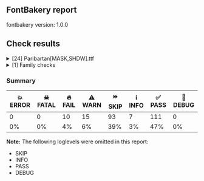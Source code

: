 ## FontBakery report

fontbakery version: 1.0.0







## Check results



<details><summary>[24] Paribartan[MASK,SHDW].ttf</summary>
<div>
<details>
    <summary>🔥 <b>FAIL</b> Axes and named instances fall within correct ranges? <a href="https://fontbakery.readthedocs.io/en/stable/fontbakery/checks/opentype.html#opentype-fvar-regular-coords-correct">opentype/fvar/regular_coords_correct</a></summary>
    <div>







* 🔥 **FAIL** <p>&quot;Regular&quot; instance not present.</p>
 [code: no-regular-instance]



</div>
</details>

<details>
    <summary>🔥 <b>FAIL</b> Put an empty glyph on GID 1 right after the .notdef glyph for COLRv0 fonts. <a href="https://fontbakery.readthedocs.io/en/stable/fontbakery/checks/universal.html#empty-glyph-on-gid1-for-colrv0">empty_glyph_on_gid1_for_colrv0</a></summary>
    <div>







* 🔥 **FAIL** <p>This is a COLR font. As a workaround for a rendering bug in Windows 10, it needs an empty glyph to be in GID 1. To fix this, please reorder the glyphs so that a glyph with no contours is on GID 1 right after the <code>.notdef</code> glyph. This could be the space glyph.</p>
 [code: gid1-has-contours]



</div>
</details>

<details>
    <summary>🔥 <b>FAIL</b> Ensure glyphs do not have components which are themselves components. <a href="https://fontbakery.readthedocs.io/en/stable/fontbakery/checks/universal.html#nested-components">nested_components</a></summary>
    <div>







* 🔥 **FAIL** <p>The following glyphs have components which themselves are component glyphs:
* Aacute.0
* Aacute.1
* Abreve.0
* Abreve.1
* Acircumflex.0
* Acircumflex.1
* Adieresis.0
* Adieresis.1
* Agrave.0
* Agrave.1
* Amacron.0
* Amacron.1
* Aogonek.0
* Aogonek.1
* Aring.0
* Aring.1
* Atilde.0
* Atilde.1
* Cacute.0
* Cacute.1
* Ccaron.0
* Ccaron.1
* Ccedilla.0
* Ccedilla.1
* Ccircumflex.0
* Ccircumflex.1
* Cdotaccent.0
* Cdotaccent.1
* Dcaron.0
* Dcaron.1
* Dcroat.0
* Dcroat.1
* Eacute.0
* Eacute.1
* Ebreve.0
* Ebreve.1
* Ecaron.0
* Ecaron.1
* Ecircumflex.0
* Ecircumflex.1
* Edieresis.0
* Edieresis.1
* Edotaccent.0
* Edotaccent.1
* Egrave.0
* Egrave.1
* Emacron.0
* Emacron.1
* Eogonek.0
* Eogonek.1
* Gbreve.0
* Gbreve.1
* Gcircumflex.0
* Gcircumflex.1
* Gdotaccent.0
* Gdotaccent.1
* Hcircumflex.0
* Hcircumflex.1
* Iacute.0
* Iacute.1
* Ibreve.0
* Ibreve.1
* Icircumflex.0
* Icircumflex.1
* Idieresis.0
* Idieresis.1
* Idotaccent.0
* Idotaccent.1
* Igrave.0
* Igrave.1
* Imacron.0
* Imacron.1
* Iogonek.0
* Iogonek.1
* Itilde.0
* Itilde.1
* Jcircumflex.0
* Jcircumflex.1
* Lacute.0
* Lacute.1
* Ldot.0
* Ldot.1
* Nacute.0
* Nacute.1
* Ncaron.0
* Ncaron.1
* Ntilde.0
* Ntilde.1
* Oacute.0
* Oacute.1
* Obreve.0
* Obreve.1
* Ocircumflex.0
* Ocircumflex.1
* Odieresis.0
* Odieresis.1
* Ograve.0
* Ograve.1
* Ohungarumlaut.0
* Ohungarumlaut.1
* Omacron.0
* Omacron.1
* Otilde.0
* Otilde.1
* Racute.0
* Racute.1
* Rcaron.0
* Rcaron.1
* Sacute.0
* Sacute.1
* Scaron.0
* Scaron.1
* Scedilla.0
* Scedilla.1
* Scircumflex.0
* Scircumflex.1
* Tcaron.0
* Tcaron.1
* Uacute.0
* Uacute.1
* Ubreve.0
* Ubreve.1
* Ucircumflex.0
* Ucircumflex.1
* Udieresis.0
* Udieresis.1
* Ugrave.0
* Ugrave.1
* Uhungarumlaut.0
* Uhungarumlaut.1
* Umacron.0
* Umacron.1
* Uogonek.0
* Uogonek.1
* Uring.0
* Uring.1
* Utilde.0
* Utilde.1
* Wacute.0
* Wacute.1
* Wcircumflex.0
* Wcircumflex.1
* Wdieresis.0
* Wdieresis.1
* Wgrave.0
* Wgrave.1
* Yacute.0
* Yacute.1
* Ycircumflex.0
* Ycircumflex.1
* Ydieresis.0
* Ydieresis.1
* Ygrave.0
* Ygrave.1
* Zacute.0
* Zacute.1
* Zcaron.0
* Zcaron.1
* Zdotaccent.0
* Zdotaccent.1
* aacute.0
* aacute.1
* abreve.0
* abreve.1
* acircumflex.0
* acircumflex.1
* acute.0
* acute.1
* adieresis.0
* adieresis.1
* agrave.0
* agrave.1
* amacron.0
* amacron.1
* aogonek.0
* aogonek.1
* aring.0
* aring.1
* atilde.0
* atilde.1
* breve.0
* breve.1
* cacute.0
* cacute.1
* caron.0
* caron.1
* ccaron.0
* ccaron.1
* ccedilla.0
* ccedilla.1
* ccircumflex.0
* ccircumflex.1
* cdotaccent.0
* cdotaccent.1
* cedilla.0
* cedilla.1
* circumflex.0
* circumflex.1
* degree.0
* degree.1
* dotaccent.0
* dotaccent.1
* eacute.0
* eacute.1
* ebreve.0
* ebreve.1
* ecaron.0
* ecaron.1
* ecircumflex.0
* ecircumflex.1
* edieresis.0
* edieresis.1
* edotaccent.0
* edotaccent.1
* egrave.0
* egrave.1
* ellipsis.0
* ellipsis.1
* emacron.0
* emacron.1
* eogonek.0
* eogonek.1
* gbreve.0
* gbreve.1
* gcircumflex.0
* gcircumflex.1
* gdotaccent.0
* gdotaccent.1
* hcircumflex.0
* hcircumflex.1
* hungarumlaut.0
* hungarumlaut.1
* iacute.0
* iacute.1
* ibreve.0
* ibreve.1
* icircumflex.0
* icircumflex.1
* idieresis.0
* idieresis.1
* igrave.0
* igrave.1
* imacron.0
* imacron.1
* iogonek.0
* iogonek.1
* itilde.0
* itilde.1
* jcircumflex.0
* jcircumflex.1
* lacute.0
* lacute.1
* ldot.0
* ldot.1
* macron.0
* macron.1
* minus.0
* minus.1
* minus.2
* nacute.0
* nacute.1
* ncaron.0
* ncaron.1
* ntilde.0
* ntilde.1
* oacute.0
* oacute.1
* obreve.0
* obreve.1
* ocircumflex.0
* ocircumflex.1
* odieresis.0
* odieresis.1
* ogonek.0
* ogonek.1
* ograve.0
* ograve.1
* ohungarumlaut.0
* ohungarumlaut.1
* omacron.0
* omacron.1
* onehalf.0
* onehalf.1
* onequarter.0
* onequarter.1
* ordfeminine.0
* ordfeminine.1
* ordmasculine.0
* ordmasculine.1
* racute.0
* racute.1
* rcaron.0
* rcaron.1
* ring.0
* ring.1
* sacute.0
* sacute.1
* scaron.0
* scaron.1
* scedilla.0
* scedilla.1
* scircumflex.0
* scircumflex.1
* threequarters.0
* threequarters.1
* tilde.0
* tilde.1
* trademark.0
* trademark.1
* trademark.2
* u0965.0
* u0965.1
* u09CB.0
* u09CB.1
* u09CC.0
* u09CC.1
* u09DC.0
* u09DC.1
* u09DD.0
* u09DD.1
* u09DF.0
* u09DF.1
* u09FD.0
* u09FD.1
* uacute.0
* uacute.1
* ubreve.0
* ubreve.1
* ucircumflex.0
* ucircumflex.1
* udieresis.0
* udieresis.1
* ugrave.0
* ugrave.1
* uhungarumlaut.0
* uhungarumlaut.1
* umacron.0
* umacron.1
* uni00B2.0
* uni00B2.1
* uni00B3.0
* uni00B3.1
* uni00B9.0
* uni00B9.1
* uni0122.0
* uni0122.1
* uni0123.0
* uni0123.1
* uni0136.0
* uni0136.1
* uni0137.0
* uni0137.1
* uni013B.0
* uni013B.1
* uni013C.0
* uni013C.1
* uni0145.0
* uni0145.1
* uni0146.0
* uni0146.1
* uni0156.0
* uni0156.1
* uni0157.0
* uni0157.1
* uni0162.0
* uni0162.1
* uni0163.0
* uni0163.1
* uni0218.0
* uni0218.1
* uni0219.0
* uni0219.1
* uni021A.0
* uni021A.1
* uni021B.0
* uni021B.1
* uogonek.0
* uogonek.1
* uring.0
* uring.1
* utilde.0
* utilde.1
* wacute.0
* wacute.1
* wcircumflex.0
* wcircumflex.1
* wdieresis.0
* wdieresis.1
* wgrave.0
* wgrave.1
* yacute.0
* yacute.1
* ycircumflex.0
* ycircumflex.1
* ydieresis.0
* ydieresis.1
* ygrave.0
* ygrave.1
* zacute.0
* zacute.1
* zcaron.0
* zcaron.1
* zdotaccent.0 and zdotaccent.1</p>
 [code: found-nested-components]



</div>
</details>

<details>
    <summary>🔥 <b>FAIL</b> Ensure smart dropout control is enabled in "prep" table instructions. <a href="https://fontbakery.readthedocs.io/en/stable/fontbakery/checks/universal.html#smart-dropout">smart_dropout</a></summary>
    <div>







* 🔥 **FAIL** <p>The 'prep' table does not contain TrueType instructions enabling smart dropout control. To fix, export the font with autohinting enabled, or run ttfautohint on the font, or run the <code>gftools fix-nonhinting</code> script.</p>
 [code: lacks-smart-dropout]



</div>
</details>

<details>
    <summary>🔥 <b>FAIL</b> Space and non-breaking space have the same width? <a href="https://fontbakery.readthedocs.io/en/stable/fontbakery/checks/universal.html#whitespace-widths">whitespace_widths</a></summary>
    <div>







* 🔥 **FAIL** <p>Space and non-breaking space have differing width: The space glyph named space is 500 font units wide, non-breaking space named (uni00A0) is 100 font units wide, and both should be positive and the same. GlyphsApp has &quot;Sidebearing arithmetic&quot; (<a href="https://glyphsapp.com/tutorials/spacing">https://glyphsapp.com/tutorials/spacing</a>) which allows you to set the non-breaking space width to always equal the space width.</p>
 [code: different-widths]



</div>
</details>

<details>
    <summary>🔥 <b>FAIL</b> Shapes languages in all GF glyphsets. <a href="https://fontbakery.readthedocs.io/en/stable/fontbakery/checks/googlefonts.html#googlefonts-glyphsets-shape-languages">googlefonts/glyphsets/shape_languages</a></summary>
    <div>







* 🔥 **FAIL** <p>GF_Phonetics_SinoExt glyphset:</p>
<table>
<thead>
<tr>
<th align="left">FAIL messages</th>
<th align="left">Languages</th>
</tr>
</thead>
<tbody>
<tr>
<td align="left">Mandatory orthography codepoints:</td>
<td align="left"></td>
</tr>
<tr>
<td align="left">Shaper didn't attach acutecomb to J when shaping the text 'ÍJ́'</td>
<td align="left"></td>
</tr>
<tr>
<td align="left">Shaper didn't attach acutecomb to j when shaping the text 'íj́'</td>
<td align="left">nl_Latn (Dutch)</td>
</tr>
</tbody>
</table>
 [code: failed-language-shaping]



* ⚠️ **WARN** <p>GF_Phonetics_SinoExt glyphset:</p>
<table>
<thead>
<tr>
<th align="left">WARN messages</th>
<th align="left">Languages</th>
</tr>
</thead>
<tbody>
<tr>
<td align="left">Auxiliary orthography codepoints:</td>
<td align="left"></td>
</tr>
<tr>
<td align="left">The following auxiliary characters are missing from the font: ſ</td>
<td align="left">de_Latn (German) and fr_Latn (French)</td>
</tr>
<tr>
<td align="left">Auxiliary orthography codepoints:</td>
<td align="left"></td>
</tr>
<tr>
<td align="left">The following auxiliary characters are missing from the font: ʻ</td>
<td align="left">en_Latn (English)</td>
</tr>
<tr>
<td align="left">Auxiliary orthography codepoints:</td>
<td align="left"></td>
</tr>
<tr>
<td align="left">The following auxiliary characters are missing from the font: Ǥ</td>
<td align="left"></td>
</tr>
<tr>
<td align="left">The following auxiliary characters are missing from the font: Ŋ</td>
<td align="left"></td>
</tr>
<tr>
<td align="left">The following auxiliary characters are missing from the font: Ŧ</td>
<td align="left"></td>
</tr>
<tr>
<td align="left">The following auxiliary characters are missing from the font: Ʒ</td>
<td align="left"></td>
</tr>
<tr>
<td align="left">The following auxiliary characters are missing from the font: Ǯ</td>
<td align="left"></td>
</tr>
<tr>
<td align="left">The following auxiliary characters are missing from the font: ǥ</td>
<td align="left"></td>
</tr>
<tr>
<td align="left">The following auxiliary characters are missing from the font: ŋ</td>
<td align="left"></td>
</tr>
<tr>
<td align="left">The following auxiliary characters are missing from the font: ŧ</td>
<td align="left"></td>
</tr>
<tr>
<td align="left">The following auxiliary characters are missing from the font: ʒ</td>
<td align="left"></td>
</tr>
<tr>
<td align="left">The following auxiliary characters are missing from the font: ǯ</td>
<td align="left">fi_Latn (Finnish)</td>
</tr>
<tr>
<td align="left">Auxiliary orthography codepoints:</td>
<td align="left"></td>
</tr>
<tr>
<td align="left">Shaper didn't attach acutecomb to Aogonek when shaping the text 'Ą́'</td>
<td align="left"></td>
</tr>
<tr>
<td align="left">Shaper didn't attach tildecomb to Aogonek when shaping the text 'Ą̃'</td>
<td align="left"></td>
</tr>
<tr>
<td align="left">Shaper didn't attach acutecomb to Eogonek when shaping the text 'Ę́'</td>
<td align="left"></td>
</tr>
<tr>
<td align="left">Shaper didn't attach tildecomb to Eogonek when shaping the text 'Ę̃'</td>
<td align="left"></td>
</tr>
<tr>
<td align="left">Shaper didn't attach acutecomb to Edotaccent when shaping the text 'Ė́'</td>
<td align="left"></td>
</tr>
<tr>
<td align="left">Shaper didn't attach tildecomb to Edotaccent when shaping the text 'Ė̃'</td>
<td align="left"></td>
</tr>
<tr>
<td align="left">Shaper didn't attach acutecomb to Idotaccent when shaping the text 'İ́'</td>
<td align="left"></td>
</tr>
<tr>
<td align="left">Shaper didn't attach acutecomb to Idotaccent when shaping the text 'İ́'</td>
<td align="left"></td>
</tr>
<tr>
<td align="left">Shaper didn't attach gravecomb to Idotaccent when shaping the text 'İ̀'</td>
<td align="left"></td>
</tr>
<tr>
<td align="left">Shaper didn't attach gravecomb to Idotaccent when shaping the text 'İ̀'</td>
<td align="left"></td>
</tr>
<tr>
<td align="left">Shaper didn't attach tildecomb to Idotaccent when shaping the text 'İ̃'</td>
<td align="left"></td>
</tr>
<tr>
<td align="left">Shaper didn't attach tildecomb to Idotaccent when shaping the text 'İ̃'</td>
<td align="left"></td>
</tr>
<tr>
<td align="left">Shaper didn't attach acutecomb to Iogonek when shaping the text 'Į́'</td>
<td align="left"></td>
</tr>
<tr>
<td align="left">Shaper didn't attach uni0307 to Iogonek when shaping the text 'Į̇́'</td>
<td align="left"></td>
</tr>
<tr>
<td align="left">Shaper didn't attach acutecomb to uni0307 when shaping the text 'Į̇́'</td>
<td align="left"></td>
</tr>
<tr>
<td align="left">Shaper didn't attach tildecomb to Iogonek when shaping the text 'Į̃'</td>
<td align="left"></td>
</tr>
<tr>
<td align="left">Shaper didn't attach uni0307 to Iogonek when shaping the text 'Į̇̃'</td>
<td align="left"></td>
</tr>
<tr>
<td align="left">Shaper didn't attach tildecomb to uni0307 when shaping the text 'Į̇̃'</td>
<td align="left"></td>
</tr>
<tr>
<td align="left">Shaper didn't attach tildecomb to J when shaping the text 'J̃'</td>
<td align="left"></td>
</tr>
<tr>
<td align="left">Shaper didn't attach uni0307 to J when shaping the text 'J̇̃'</td>
<td align="left"></td>
</tr>
<tr>
<td align="left">Shaper didn't attach tildecomb to uni0307 when shaping the text 'J̇̃'</td>
<td align="left"></td>
</tr>
<tr>
<td align="left">Shaper didn't attach tildecomb to L when shaping the text 'L̃'</td>
<td align="left"></td>
</tr>
<tr>
<td align="left">Shaper didn't attach tildecomb to M when shaping the text 'M̃'</td>
<td align="left"></td>
</tr>
<tr>
<td align="left">Shaper didn't attach tildecomb to R when shaping the text 'R̃'</td>
<td align="left"></td>
</tr>
<tr>
<td align="left">Shaper didn't attach acutecomb to Uogonek when shaping the text 'Ų́'</td>
<td align="left"></td>
</tr>
<tr>
<td align="left">Shaper didn't attach tildecomb to Uogonek when shaping the text 'Ų̃'</td>
<td align="left"></td>
</tr>
<tr>
<td align="left">Shaper didn't attach acutecomb to Umacron when shaping the text 'Ū́'</td>
<td align="left"></td>
</tr>
<tr>
<td align="left">Shaper didn't attach tildecomb to Umacron when shaping the text 'Ū̃'</td>
<td align="left"></td>
</tr>
<tr>
<td align="left">Shaper didn't attach acutecomb to aogonek when shaping the text 'ą́'</td>
<td align="left"></td>
</tr>
<tr>
<td align="left">Shaper didn't attach tildecomb to aogonek when shaping the text 'ą̃'</td>
<td align="left"></td>
</tr>
<tr>
<td align="left">Shaper didn't attach acutecomb to eogonek when shaping the text 'ę́'</td>
<td align="left"></td>
</tr>
<tr>
<td align="left">Shaper didn't attach tildecomb to eogonek when shaping the text 'ę̃'</td>
<td align="left"></td>
</tr>
<tr>
<td align="left">Shaper didn't attach acutecomb to edotaccent when shaping the text 'ė́'</td>
<td align="left"></td>
</tr>
<tr>
<td align="left">Shaper didn't attach tildecomb to edotaccent when shaping the text 'ė̃'</td>
<td align="left"></td>
</tr>
<tr>
<td align="left">Shaper didn't attach uni0307 to i when shaping the text 'i̇́'</td>
<td align="left"></td>
</tr>
<tr>
<td align="left">Shaper didn't attach acutecomb to uni0307 when shaping the text 'i̇́'</td>
<td align="left"></td>
</tr>
<tr>
<td align="left">Shaper didn't attach uni0307 to i when shaping the text 'i̇̀'</td>
<td align="left"></td>
</tr>
<tr>
<td align="left">Shaper didn't attach gravecomb to uni0307 when shaping the text 'i̇̀'</td>
<td align="left"></td>
</tr>
<tr>
<td align="left">Shaper didn't attach uni0307 to i when shaping the text 'i̇̃'</td>
<td align="left"></td>
</tr>
<tr>
<td align="left">Shaper didn't attach tildecomb to uni0307 when shaping the text 'i̇̃'</td>
<td align="left"></td>
</tr>
<tr>
<td align="left">Shaper didn't attach acutecomb to iogonek when shaping the text 'į́'</td>
<td align="left"></td>
</tr>
<tr>
<td align="left">Shaper didn't attach uni0307 to iogonek when shaping the text 'į̇́'</td>
<td align="left"></td>
</tr>
<tr>
<td align="left">Shaper didn't attach acutecomb to uni0307 when shaping the text 'į̇́'</td>
<td align="left"></td>
</tr>
<tr>
<td align="left">Shaper didn't attach tildecomb to iogonek when shaping the text 'į̃'</td>
<td align="left"></td>
</tr>
<tr>
<td align="left">Shaper didn't attach uni0307 to iogonek when shaping the text 'į̇̃'</td>
<td align="left"></td>
</tr>
<tr>
<td align="left">Shaper didn't attach tildecomb to uni0307 when shaping the text 'į̇̃'</td>
<td align="left"></td>
</tr>
<tr>
<td align="left">Shaper didn't attach tildecomb to j when shaping the text 'j̃'</td>
<td align="left"></td>
</tr>
<tr>
<td align="left">Shaper didn't attach uni0307 to j when shaping the text 'j̇̃'</td>
<td align="left"></td>
</tr>
<tr>
<td align="left">Shaper didn't attach tildecomb to uni0307 when shaping the text 'j̇̃'</td>
<td align="left"></td>
</tr>
<tr>
<td align="left">Shaper didn't attach tildecomb to l when shaping the text 'l̃'</td>
<td align="left"></td>
</tr>
<tr>
<td align="left">Shaper didn't attach tildecomb to m when shaping the text 'm̃'</td>
<td align="left"></td>
</tr>
<tr>
<td align="left">Shaper didn't attach tildecomb to r when shaping the text 'r̃'</td>
<td align="left"></td>
</tr>
<tr>
<td align="left">Shaper didn't attach acutecomb to uogonek when shaping the text 'ų́'</td>
<td align="left"></td>
</tr>
<tr>
<td align="left">Shaper didn't attach tildecomb to uogonek when shaping the text 'ų̃'</td>
<td align="left"></td>
</tr>
<tr>
<td align="left">Shaper didn't attach acutecomb to umacron when shaping the text 'ū́'</td>
<td align="left"></td>
</tr>
<tr>
<td align="left">Shaper didn't attach tildecomb to umacron when shaping the text 'ū̃'</td>
<td align="left">lt_Latn (Lithuanian)</td>
</tr>
<tr>
<td align="left">Auxiliary orthography codepoints:</td>
<td align="left"></td>
</tr>
<tr>
<td align="left">The following auxiliary characters are missing from the font: Ŋ</td>
<td align="left"></td>
</tr>
<tr>
<td align="left">The following auxiliary characters are missing from the font: Ŧ</td>
<td align="left"></td>
</tr>
<tr>
<td align="left">The following auxiliary characters are missing from the font: ŋ</td>
<td align="left"></td>
</tr>
<tr>
<td align="left">The following auxiliary characters are missing from the font: ŧ</td>
<td align="left">nb_Latn (Norwegian Bokmål)</td>
</tr>
<tr>
<td align="left">Auxiliary orthography codepoints:</td>
<td align="left"></td>
</tr>
<tr>
<td align="left">The following auxiliary characters are missing from the font: Ĳ</td>
<td align="left"></td>
</tr>
<tr>
<td align="left">The following auxiliary characters are missing from the font: ĳ</td>
<td align="left">nl_Latn (Dutch)</td>
</tr>
</tbody>
</table>
 [code: warning-language-shaping]



</div>
</details>

<details>
    <summary>🔥 <b>FAIL</b> Check variable font instances <a href="https://fontbakery.readthedocs.io/en/stable/fontbakery/checks/googlefonts.html#googlefonts-fvar-instances">googlefonts/fvar_instances</a></summary>
    <div>







* 🔥 **FAIL** <p>fvar instances are incorrect:</p>
<ul>
<li>Add missing instances</li>
</ul>
<table>
<thead>
<tr>
<th align="left">Name</th>
<th align="left">current</th>
<th align="left">expected</th>
</tr>
</thead>
<tbody>
<tr>
<td align="left">Regular</td>
<td align="left">N/A</td>
<td align="left">SHDW=0.0, MASK=0.0</td>
</tr>
</tbody>
</table>
 [code: bad-fvar-instances]



</div>
</details>

<details>
    <summary>🔥 <b>FAIL</b> Is the Grid-fitting and Scan-conversion Procedure ('gasp') table set to optimize rendering? <a href="https://fontbakery.readthedocs.io/en/stable/fontbakery/checks/googlefonts.html#googlefonts-gasp">googlefonts/gasp</a></summary>
    <div>







* 🔥 **FAIL** <p>Font is missing the 'gasp' table. Try exporting the font with autohinting enabled.
If you are dealing with an unhinted font, it can be fixed by running the fonts through the command 'gftools fix-nonhinting'
GFTools is available at <a href="https://pypi.org/project/gftools/">https://pypi.org/project/gftools/</a></p>
 [code: lacks-gasp]



</div>
</details>

<details>
    <summary>🔥 <b>FAIL</b> Version format is correct in 'name' table? <a href="https://fontbakery.readthedocs.io/en/stable/fontbakery/checks/googlefonts.html#googlefonts-name-version-format">googlefonts/name/version_format</a></summary>
    <div>







* 🔥 **FAIL** <p>The NameID.VERSION_STRING (nameID=5) value must follow the pattern &quot;Version X.Y&quot; with X.Y greater than or equal to 1.000. The &quot;Version &quot; prefix is a recommendation given by the OpenType spec. Current version string is: &quot;Version 0.100&quot;</p>
 [code: bad-version-strings]



</div>
</details>

<details>
    <summary>⚠️ <b>WARN</b> Check mark characters are in GDEF mark glyph class. <a href="https://fontbakery.readthedocs.io/en/stable/fontbakery/checks/opentype.html#opentype-gdef-mark-chars">opentype/gdef_mark_chars</a></summary>
    <div>







* ⚠️ **WARN** <p>The following mark characters could be in the GDEF mark glyph class:
u0981 (U+0981)</p>
 [code: mark-chars]



</div>
</details>

<details>
    <summary>⚠️ <b>WARN</b> Check glyphs in mark glyph class are non-spacing. <a href="https://fontbakery.readthedocs.io/en/stable/fontbakery/checks/opentype.html#opentype-gdef-spacing-marks">opentype/gdef_spacing_marks</a></summary>
    <div>







* ⚠️ **WARN** <p>The following glyphs seem to be spacing (because they have width &gt; 0 on the hmtx table) so they may be in the GDEF mark glyph class by mistake, or they should have zero width instead:
dotbelowcomb (U+0323)</p>
 [code: spacing-mark-glyphs]



</div>
</details>

<details>
    <summary>⚠️ <b>WARN</b> Check for points out of bounds. <a href="https://fontbakery.readthedocs.io/en/stable/fontbakery/checks/opentype.html#opentype-points-out-of-bounds">opentype/points_out_of_bounds</a></summary>
    <div>







* ⚠️ **WARN** <p>The following glyphs have coordinates which are out of bounds:
* ('circumflex', 50, 366.5)
* ('circumflex', 251, 366.5)
* ('circumflex', 175, 366.5)
* ('circumflex', 126, 366.5)
* ('circumflex.0', 50, 366.5)
* ('circumflex.0', 251, 366.5)
* ('circumflex.0', 175, 366.5)
* ('circumflex.0', 126, 366.5)
* ('circumflex.1', 50, 366.5)
* ('circumflex.1', 251, 366.5)
* ('circumflex.1', 175, 366.5) and ('circumflex.1', 126, 366.5)</p>
<p>This happens a lot when points are not extremes, which is usually bad. However, fixing this alert by adding points on extremes may do more harm than good, especially with italics, calligraphic-script, handwriting, rounded and other fonts. So it is common to ignore this message.</p>
 [code: points-out-of-bounds]



</div>
</details>

<details>
    <summary>⚠️ <b>WARN</b> Check accent of Lcaron, dcaron, lcaron, tcaron <a href="https://fontbakery.readthedocs.io/en/stable/fontbakery/checks/universal.html#alt-caron">alt_caron</a></summary>
    <div>









* ⚠️ **WARN** <p>Lcaron is decomposed and therefore could not be checked. Please check manually.</p>
 [code: decomposed-outline]



* ⚠️ **WARN** <p>dcaron is decomposed and therefore could not be checked. Please check manually.</p>
 [code: decomposed-outline]



* ⚠️ **WARN** <p>lcaron is decomposed and therefore could not be checked. Please check manually.</p>
 [code: decomposed-outline]



* ⚠️ **WARN** <p>tcaron is decomposed and therefore could not be checked. Please check manually.</p>
 [code: decomposed-outline]



</div>
</details>

<details>
    <summary>⚠️ <b>WARN</b> Does GPOS table have kerning information? This check skips monospaced fonts as defined by post.isFixedPitch value <a href="https://fontbakery.readthedocs.io/en/stable/fontbakery/checks/universal.html#gpos-kerning-info">gpos_kerning_info</a></summary>
    <div>







* ⚠️ **WARN** <p>GPOS table lacks kerning information.</p>
 [code: lacks-kern-info]



</div>
</details>

<details>
    <summary>⚠️ <b>WARN</b> Ensure variable fonts include an avar table. <a href="https://fontbakery.readthedocs.io/en/stable/fontbakery/checks/universal.html#mandatory-avar-table">mandatory_avar_table</a></summary>
    <div>







* ⚠️ **WARN** <p>This variable font does not have an avar table. Most variable fonts should include an avar table to correctly define axes progression rates.</p>
 [code: missing-avar]



</div>
</details>

<details>
    <summary>⚠️ <b>WARN</b> Check math signs have the same width. <a href="https://fontbakery.readthedocs.io/en/stable/fontbakery/checks/universal.html#math-signs-width">math_signs_width</a></summary>
    <div>







* ⚠️ **WARN** <p>The most common width is 644 among a set of 7 math glyphs.
The following math glyphs have a different width, though:</p>
<p>Width = 1000:
logicalnot</p>
<p>Width = 724:
multiply</p>
 [code: width-outliers]



</div>
</details>

<details>
    <summary>⚠️ <b>WARN</b> Check there are no overlapping path segments <a href="https://fontbakery.readthedocs.io/en/stable/fontbakery/checks/universal.html#overlapping-path-segments">overlapping_path_segments</a></summary>
    <div>







* ⚠️ **WARN** <p>The following glyphs have overlapping path segments:</p>
<pre><code>* u0983 (U+0983): L&lt;&lt;211.0,664.0&gt;--&lt;211.0,664.0&gt;&gt; has the same coordinates as a previous segment.

* u0983 (U+0983): L&lt;&lt;211.0,664.0&gt;--&lt;211.0,664.0&gt;&gt; has the same coordinates as a previous segment.

* u0983 (U+0983): L&lt;&lt;211.0,664.0&gt;--&lt;211.0,664.0&gt;&gt; has the same coordinates as a previous segment.

* u0983 (U+0983): L&lt;&lt;211.0,264.0&gt;--&lt;211.0,264.0&gt;&gt; has the same coordinates as a previous segment.

* u0983 (U+0983): L&lt;&lt;211.0,264.0&gt;--&lt;211.0,264.0&gt;&gt; has the same coordinates as a previous segment.

* u0983 (U+0983): L&lt;&lt;211.0,264.0&gt;--&lt;211.0,264.0&gt;&gt; has the same coordinates as a previous segment.

* u0983.0: L&lt;&lt;211.0,664.0&gt;--&lt;211.0,664.0&gt;&gt; has the same coordinates as a previous segment.

* u0983.0: L&lt;&lt;211.0,664.0&gt;--&lt;211.0,664.0&gt;&gt; has the same coordinates as a previous segment.

* u0983.0: L&lt;&lt;211.0,664.0&gt;--&lt;211.0,664.0&gt;&gt; has the same coordinates as a previous segment.

* u0983.0: L&lt;&lt;211.0,264.0&gt;--&lt;211.0,264.0&gt;&gt; has the same coordinates as a previous segment.

* u0983.0: L&lt;&lt;211.0,264.0&gt;--&lt;211.0,264.0&gt;&gt; has the same coordinates as a previous segment.

* u0983.0: L&lt;&lt;211.0,264.0&gt;--&lt;211.0,264.0&gt;&gt; has the same coordinates as a previous segment.

* u0983.1: L&lt;&lt;211.0,664.0&gt;--&lt;211.0,664.0&gt;&gt; has the same coordinates as a previous segment.

* u0983.1: L&lt;&lt;211.0,664.0&gt;--&lt;211.0,664.0&gt;&gt; has the same coordinates as a previous segment.

* u0983.1: L&lt;&lt;211.0,664.0&gt;--&lt;211.0,664.0&gt;&gt; has the same coordinates as a previous segment.

* u0983.1: L&lt;&lt;211.0,264.0&gt;--&lt;211.0,264.0&gt;&gt; has the same coordinates as a previous segment.

* u0983.1: L&lt;&lt;211.0,264.0&gt;--&lt;211.0,264.0&gt;&gt; has the same coordinates as a previous segment.

* u0983.1: L&lt;&lt;211.0,264.0&gt;--&lt;211.0,264.0&gt;&gt; has the same coordinates as a previous segment.

* u0983.2: L&lt;&lt;211.0,664.0&gt;--&lt;211.0,664.0&gt;&gt; has the same coordinates as a previous segment.

* u0983.2: L&lt;&lt;211.0,664.0&gt;--&lt;211.0,664.0&gt;&gt; has the same coordinates as a previous segment.

* u0983.2: L&lt;&lt;211.0,664.0&gt;--&lt;211.0,664.0&gt;&gt; has the same coordinates as a previous segment.

* u0983.2: L&lt;&lt;211.0,264.0&gt;--&lt;211.0,264.0&gt;&gt; has the same coordinates as a previous segment.

* u0983.2: L&lt;&lt;211.0,264.0&gt;--&lt;211.0,264.0&gt;&gt; has the same coordinates as a previous segment.

* u0983.2: L&lt;&lt;211.0,264.0&gt;--&lt;211.0,264.0&gt;&gt; has the same coordinates as a previous segment.

* u099C_u09CD_u099E.akhn: B&lt;&lt;309.0,518.0&gt;-&lt;309.0,518.0&gt;-&lt;309.0,518.0&gt;&gt; has the same coordinates as a previous segment.

* u099C_u09CD_u099E.akhn: B&lt;&lt;309.0,518.0&gt;-&lt;309.0,518.0&gt;-&lt;309.0,518.0&gt;&gt; has the same coordinates as a previous segment.

* u099C_u09CD_u099E.akhn: B&lt;&lt;541.0,313.0&gt;-&lt;541.0,313.0&gt;-&lt;541.0,313.0&gt;&gt; has the same coordinates as a previous segment.

* u099C_u09CD_u099E.akhn.0: B&lt;&lt;309.0,518.0&gt;-&lt;309.0,518.0&gt;-&lt;309.0,518.0&gt;&gt; has the same coordinates as a previous segment.

* u099C_u09CD_u099E.akhn.0: B&lt;&lt;309.0,518.0&gt;-&lt;309.0,518.0&gt;-&lt;309.0,518.0&gt;&gt; has the same coordinates as a previous segment.

* u099C_u09CD_u099E.akhn.0: B&lt;&lt;541.0,313.0&gt;-&lt;541.0,313.0&gt;-&lt;541.0,313.0&gt;&gt; has the same coordinates as a previous segment.

* u099C_u09CD_u099E.akhn.1: B&lt;&lt;309.0,518.0&gt;-&lt;309.0,518.0&gt;-&lt;309.0,518.0&gt;&gt; has the same coordinates as a previous segment.

* u099C_u09CD_u099E.akhn.1: B&lt;&lt;309.0,518.0&gt;-&lt;309.0,518.0&gt;-&lt;309.0,518.0&gt;&gt; has the same coordinates as a previous segment.

* u099C_u09CD_u099E.akhn.1: B&lt;&lt;541.0,313.0&gt;-&lt;541.0,313.0&gt;-&lt;541.0,313.0&gt;&gt; has the same coordinates as a previous segment.

* u099C_u09CD_u099E.akhn.2: B&lt;&lt;309.0,518.0&gt;-&lt;309.0,518.0&gt;-&lt;309.0,518.0&gt;&gt; has the same coordinates as a previous segment.

* u099C_u09CD_u099E.akhn.2: B&lt;&lt;309.0,518.0&gt;-&lt;309.0,518.0&gt;-&lt;309.0,518.0&gt;&gt; has the same coordinates as a previous segment.

* u099C_u09CD_u099E.akhn.2: B&lt;&lt;541.0,313.0&gt;-&lt;541.0,313.0&gt;-&lt;541.0,313.0&gt;&gt; has the same coordinates as a previous segment.

* u09C2 (U+09C2): L&lt;&lt;-87.0,-91.0&gt;--&lt;-89.0,-90.0&gt;&gt; has the same coordinates as a previous segment.

* u09C2.0: L&lt;&lt;-87.0,-91.0&gt;--&lt;-89.0,-90.0&gt;&gt; has the same coordinates as a previous segment.

* u09C2.1: L&lt;&lt;-87.0,-91.0&gt;--&lt;-89.0,-90.0&gt;&gt; has the same coordinates as a previous segment.

* u09C2.2: L&lt;&lt;-87.0,-91.0&gt;--&lt;-89.0,-90.0&gt;&gt; has the same coordinates as a previous segment.

* u09EB (U+09EB): L&lt;&lt;357.0,385.0&gt;--&lt;358.0,384.0&gt;&gt; has the same coordinates as a previous segment.

* u09EB.0: L&lt;&lt;357.0,385.0&gt;--&lt;358.0,384.0&gt;&gt; has the same coordinates as a previous segment.

* u09EB.1: L&lt;&lt;357.0,385.0&gt;--&lt;358.0,384.0&gt;&gt; has the same coordinates as a previous segment.

* u09EB.2: L&lt;&lt;357.0,385.0&gt;--&lt;358.0,384.0&gt;&gt; has the same coordinates as a previous segment.
</code></pre>
 [code: overlapping-path-segments]



</div>
</details>

<details>
    <summary>⚠️ <b>WARN</b> Check font contains no unreachable glyphs <a href="https://fontbakery.readthedocs.io/en/stable/fontbakery/checks/universal.html#unreachable-glyphs">unreachable_glyphs</a></summary>
    <div>







* ⚠️ **WARN** <p>The following glyphs could not be reached by codepoint or substitution rules:</p>
<pre><code>- Dcroat.1

- Dcroat.2

- nonmarkingreturn

- u098A.0

- u098A.1

- u098A.2

- u09A1.0

- u09A1.1

- u09A1.2

- u09EF.1

- u09EF.2

- u09F9.1

- u09F9.2
</code></pre>
 [code: unreachable-glyphs]



</div>
</details>

<details>
    <summary>⚠️ <b>WARN</b> Validate size, and resolution of article images, and ensure article page has minimum length and includes visual assets. <a href="https://fontbakery.readthedocs.io/en/stable/fontbakery/checks/googlefonts.html#googlefonts-article-images">googlefonts/article/images</a></summary>
    <div>







* ⚠️ **WARN** <p>Family metadata at fonts/variable does not have an article.</p>
 [code: lacks-article]



</div>
</details>

<details>
    <summary>⚠️ <b>WARN</b> Check for codepoints not covered by METADATA subsets. <a href="https://fontbakery.readthedocs.io/en/stable/fontbakery/checks/googlefonts.html#googlefonts-metadata-unreachable-subsetting">googlefonts/metadata/unreachable_subsetting</a></summary>
    <div>







* ⚠️ **WARN** <p>The following codepoints supported by the font are not covered by
any subsets defined in the font's metadata file, and will never
be served. You can solve this by either manually adding additional
subset declarations to METADATA.pb, or by editing the glyphset
definitions.</p>
<ul>
<li>U+02D8 BREVE: try adding one of: canadian-aboriginal, yi</li>
<li>U+02D9 DOT ABOVE: try adding one of: canadian-aboriginal, yi</li>
<li>U+02DB OGONEK: try adding one of: canadian-aboriginal, yi</li>
<li>U+0302 COMBINING CIRCUMFLEX ACCENT: try adding one of: cherokee, tifinagh, math, coptic</li>
<li>U+0306 COMBINING BREVE: try adding one of: old-permic, tifinagh</li>
<li>U+0307 COMBINING DOT ABOVE: try adding one of: canadian-aboriginal, old-permic, duployan, todhri, tai-le, tifinagh, math, malayalam, syriac, hebrew, coptic</li>
<li>U+030A COMBINING RING ABOVE: try adding one of: syriac, duployan</li>
<li>U+030B COMBINING DOUBLE ACUTE ACCENT: try adding one of: cherokee, osage</li>
<li>U+030C COMBINING CARON: try adding one of: cherokee, tai-le</li>
<li>U+030F COMBINING DOUBLE GRAVE ACCENT: not included in any glyphset definition</li>
<li>U+0312 COMBINING TURNED COMMA ABOVE: try adding math</li>
<li>U+0313 COMBINING COMMA ABOVE: try adding one of: old-permic, todhri</li>
<li>U+0326 COMBINING COMMA BELOW: try adding math</li>
<li>U+0327 COMBINING CEDILLA: try adding math</li>
<li>U+0328 COMBINING OGONEK: not included in any glyphset definition</li>
</ul>
<p>Or you can add the above codepoints to one of the subsets supported by the font: <code>bengali</code>, <code>latin</code>, <code>latin-ext</code></p>
 [code: unreachable-subsetting]



</div>
</details>

<details>
    <summary>⚠️ <b>WARN</b> Ensure soft_dotted characters lose their dot when combined with marks that replace the dot. <a href="https://fontbakery.readthedocs.io/en/stable/fontbakery/checks/universal.html#soft-dotted">soft_dotted</a></summary>
    <div>







* ⚠️ **WARN** <p>The dot of soft dotted characters used in orthographies <em>must</em> disappear in the following strings: i̊ i̋ i̓ j̀ j́ j̃ j̄ j̈ į̀ į́ į̂ į̃ į̄ į̌</p>
<p>The dot of soft dotted characters <em>should</em> disappear in other cases, for example: i̇ ỉ ǐ ȉ i̒ ị̇ ị̉ ị̊ ị̋ ị̌ ị̏ ị̒ ị̓ i̦̇ ỉ̦ i̦̊ i̦̋ ǐ̦ ȉ̦ i̦̒</p>
 [code: soft-dotted]



</div>
</details>

<details>
    <summary>⚠️ <b>WARN</b> Check the direction of the outermost contour in each glyph <a href="https://fontbakery.readthedocs.io/en/stable/fontbakery/checks/universal.html#outline-direction">outline_direction</a></summary>
    <div>







* ⚠️ **WARN** <p>The following glyphs have a counter-clockwise outer contour:</p>
<pre><code>* at (U+0040) has a counter-clockwise outer contour

* at (U+0040) has a counter-clockwise outer contour

* at (U+0040) has a path with no bounds (probably a single point)

* at (U+0040) has a path with no bounds (probably a single point)

* at.0 has a counter-clockwise outer contour

* at.0 has a counter-clockwise outer contour

* at.0 has a path with no bounds (probably a single point)

* at.0 has a path with no bounds (probably a single point)

* at.1 has a counter-clockwise outer contour

* at.1 has a counter-clockwise outer contour

* at.1 has a path with no bounds (probably a single point)

* at.1 has a path with no bounds (probably a single point)

* at.2 has a counter-clockwise outer contour

* at.2 has a counter-clockwise outer contour

* at.2 has a path with no bounds (probably a single point)

* at.2 has a path with no bounds (probably a single point)

* backslash.0 has a counter-clockwise outer contour

* backslash.1 has a counter-clockwise outer contour

* backslash.2 has a counter-clockwise outer contour

* otilde.0 has a counter-clockwise outer contour

* otilde.0 has a counter-clockwise outer contour

* otilde.1 has a counter-clockwise outer contour

* otilde.1 has a counter-clockwise outer contour

* otilde.2 has a counter-clockwise outer contour

* otilde.2 has a counter-clockwise outer contour

* u098B.0 has a counter-clockwise outer contour

* u098B.1 has a counter-clockwise outer contour

* u098B.2 has a counter-clockwise outer contour

* u09A0 (U+09A0) has a counter-clockwise outer contour

* u09A0 (U+09A0) has a path with no bounds (probably a single point)

* u09A0.0 has a counter-clockwise outer contour

* u09A0.0 has a path with no bounds (probably a single point)

* u09A0.1 has a counter-clockwise outer contour

* u09A0.1 has a path with no bounds (probably a single point)

* u09A0.2 has a counter-clockwise outer contour

* u09A0.2 has a path with no bounds (probably a single point)

* u09AA (U+09AA) has a counter-clockwise outer contour

* u09AA (U+09AA) has a path with no bounds (probably a single point)

* u09AA.0 has a counter-clockwise outer contour

* u09AA.0 has a path with no bounds (probably a single point)

* u09AA.1 has a counter-clockwise outer contour

* u09AA.1 has a path with no bounds (probably a single point)

* u09AA.2 has a counter-clockwise outer contour

* u09AA.2 has a path with no bounds (probably a single point)

* u09AE (U+09AE) has a counter-clockwise outer contour

* u09AE (U+09AE) has a path with no bounds (probably a single point)

* u09AE.0 has a counter-clockwise outer contour

* u09AE.0 has a path with no bounds (probably a single point)

* u09AE.1 has a counter-clockwise outer contour

* u09AE.1 has a path with no bounds (probably a single point)

* u09AE.2 has a counter-clockwise outer contour

* u09AE.2 has a path with no bounds (probably a single point)
</code></pre>
 [code: ccw-outer-contour]



</div>
</details>

<details>
    <summary>⚠️ <b>WARN</b> Ensure fonts have ScriptLangTags declared on the 'meta' table. <a href="https://fontbakery.readthedocs.io/en/stable/fontbakery/checks/googlefonts.html#googlefonts-meta-script-lang-tags">googlefonts/meta/script_lang_tags</a></summary>
    <div>







* ⚠️ **WARN** <p>This font file does not have a 'meta' table.</p>
 [code: lacks-meta-table]



</div>
</details>

<details>
    <summary>⚠️ <b>WARN</b> Check font follows the Google Fonts vertical metric schema <a href="https://fontbakery.readthedocs.io/en/stable/fontbakery/checks/googlefonts.html#googlefonts-vertical-metrics">googlefonts/vertical_metrics</a></summary>
    <div>







* ⚠️ **WARN** <p>We recommend the absolute sum of the hhea metrics should be between 1.2-1.5x of the font's upm. This font has 1.6x (1600)</p>
 [code: bad-hhea-range]



</div>
</details>
</div>
</details>

<details><summary>[1] Family checks</summary>
<div>
<details>
    <summary>🔥 <b>FAIL</b> OS/2.fsSelection bit 7 (USE_TYPO_METRICS) is set in all fonts. <a href="https://fontbakery.readthedocs.io/en/stable/fontbakery/checks/googlefonts.html#googlefonts-use-typo-metrics">googlefonts/use_typo_metrics</a></summary>
    <div>







* 🔥 **FAIL** <p>OS/2.fsSelection bit 7 (USE_TYPO_METRICS) wasNOT set in the following fonts: ['fonts/variable/Paribartan[MASK,SHDW].ttf'].</p>
 [code: missing-os2-fsselection-bit7]



</div>
</details>
</div>
</details>




### Summary

| 💥 ERROR | ☠ FATAL | 🔥 FAIL | ⚠️ WARN | ⏩ SKIP | ℹ️ INFO | ✅ PASS | 🔎 DEBUG | 
| ---|---|---|---|---|---|---|---|
| 0 | 0 | 10 | 15 | 93 | 7 | 111 | 0 | 
| 0% | 0% | 4% | 6% | 39% | 3% | 47% | 0% | 



**Note:** The following loglevels were omitted in this report:


* SKIP
* INFO
* PASS
* DEBUG
